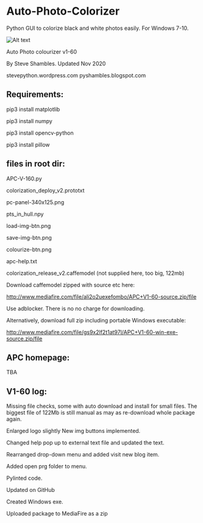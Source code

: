 # Auto-Photo-Colorizer
Python GUI to colorize black and white photos easily.
For Windows 7-10.


![Alt text](https://i.postimg.cc/FFfFq0Jd/screenshot-2020-11-05-at-02-25-16.png "Optional title")


Auto Photo colourizer v1-60

By Steve Shambles. Updated Nov 2020

stevepython.wordpress.com
pyshambles.blogspot.com


Requirements:
--------------
pip3 install matplotlib

pip3 install numpy

pip3 install opencv-python

pip3 install pillow


files in root dir:
------------------

APC-V-160.py

colorization_deploy_v2.prototxt

pc-panel-340x125.png

pts_in_hull.npy

load-img-btn.png

save-img-btn.png

colourize-btn.png

apc-help.txt

colorization_release_v2.caffemodel (not supplied here, too big, 122mb)

Download caffemodel zipped with source etc here:

http://www.mediafire.com/file/ali2o2uexefombo/APC+V1-60-source.zip/file

Use adblocker. There is no no charge for downloading.

Alternatively, download full zip including portable Windows executable:

http://www.mediafire.com/file/gs9x2lf2t1at97l/APC+V1-60-win-exe-source.zip/file


APC homepage:
-------------
TBA


V1-60 log:
----------
Missing file checks, some with auto download and install for small files.
The biggest file of 122Mb is still manual as may as re-download whole package again.

Enlarged logo slightly
New img buttons implemented.

Changed help pop up to external text file and updated the text.

Rearranged drop-down menu and added visit new blog item.

Added open prg folder to menu.

Pylinted code.

Updated on GitHub

Created Windows exe.

Uploaded package to MediaFire as a zip

